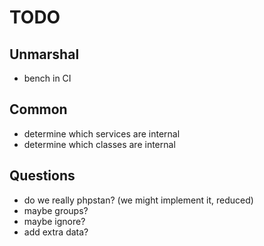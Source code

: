 # TODO

## Unmarshal
- bench in CI

## Common
- determine which services are internal
- determine which classes are internal

## Questions
- do we really phpstan? (we might implement it, reduced)
- maybe groups?
- maybe ignore?
- add extra data?
